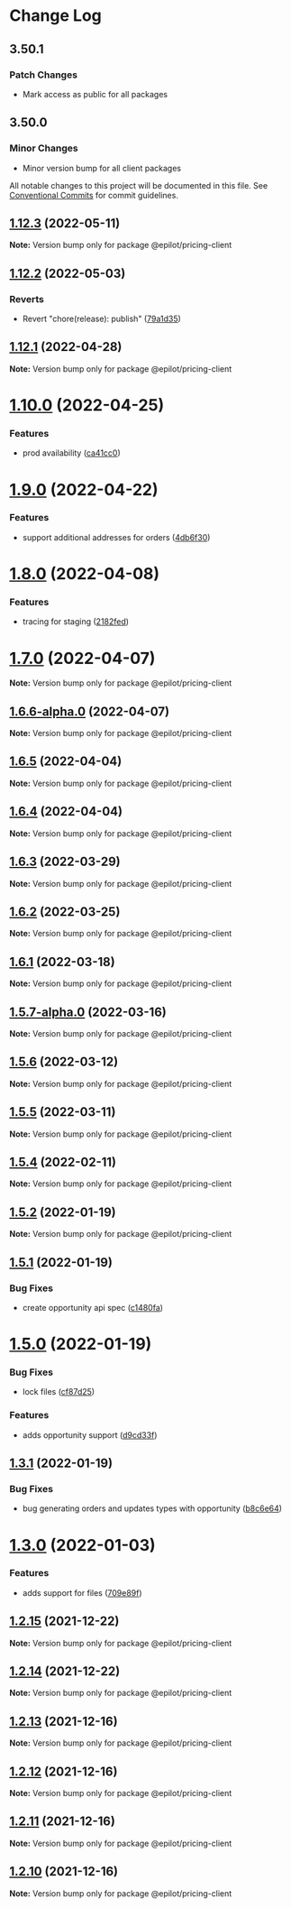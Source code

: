 # Change Log

## 3.50.1

### Patch Changes

- Mark access as public for all packages

## 3.50.0

### Minor Changes

- Minor version bump for all client packages

All notable changes to this project will be documented in this file.
See [Conventional Commits](https://conventionalcommits.org) for commit guidelines.

## [1.12.3](https://gitlab.com/e-pilot/product/checkout-and-pricing/pricing-api/compare/@epilot/pricing-client@1.12.2...@epilot/pricing-client@1.12.3) (2022-05-11)

**Note:** Version bump only for package @epilot/pricing-client

## [1.12.2](https://gitlab.com/e-pilot/product/checkout-and-pricing/pricing-api/compare/@epilot/pricing-client@1.12.2-alpha.0...@epilot/pricing-client@1.12.2) (2022-05-03)

### Reverts

- Revert "chore(release): publish" ([79a1d35](https://gitlab.com/e-pilot/product/checkout-and-pricing/pricing-api/commit/79a1d359edd3d0bd3442a9dd3da293b40017d363))

## [1.12.1](https://gitlab.com/e-pilot/product/checkout-and-pricing/pricing-api/compare/@epilot/pricing-client@1.10.0...@epilot/pricing-client@1.12.1) (2022-04-28)

**Note:** Version bump only for package @epilot/pricing-client

# [1.10.0](https://gitlab.com/e-pilot/product/checkout-and-pricing/pricing-api/compare/@epilot/pricing-client@1.9.0...@epilot/pricing-client@1.10.0) (2022-04-25)

### Features

- prod availability ([ca41cc0](https://gitlab.com/e-pilot/product/checkout-and-pricing/pricing-api/commit/ca41cc0f87823ffbc6936b3f8b1fe143e512a446))

# [1.9.0](https://gitlab.com/e-pilot/product/checkout-and-pricing/pricing-api/compare/@epilot/pricing-client@1.8.0...@epilot/pricing-client@1.9.0) (2022-04-22)

### Features

- support additional addresses for orders ([4db6f30](https://gitlab.com/e-pilot/product/checkout-and-pricing/pricing-api/commit/4db6f30428ed57233ceccb6d697288354d7b02db))

# [1.8.0](https://gitlab.com/e-pilot/product/checkout-and-pricing/pricing-api/compare/@epilot/pricing-client@1.7.0...@epilot/pricing-client@1.8.0) (2022-04-08)

### Features

- tracing for staging ([2182fed](https://gitlab.com/e-pilot/product/checkout-and-pricing/pricing-api/commit/2182fed2fec3fa108004dceef35ff3f2440bc816))

# [1.7.0](https://gitlab.com/e-pilot/product/checkout-and-pricing/pricing-api/compare/@epilot/pricing-client@1.6.5...@epilot/pricing-client@1.7.0) (2022-04-07)

**Note:** Version bump only for package @epilot/pricing-client

## [1.6.6-alpha.0](https://gitlab.com/e-pilot/product/checkout-and-pricing/pricing-api/compare/@epilot/pricing-client@1.6.5...@epilot/pricing-client@1.6.6-alpha.0) (2022-04-07)

**Note:** Version bump only for package @epilot/pricing-client

## [1.6.5](https://gitlab.com/e-pilot/product/checkout-and-pricing/pricing-api/compare/@epilot/pricing-client@1.6.4...@epilot/pricing-client@1.6.5) (2022-04-04)

**Note:** Version bump only for package @epilot/pricing-client

## [1.6.4](https://gitlab.com/e-pilot/product/checkout-and-pricing/pricing-api/compare/@epilot/pricing-client@1.6.3...@epilot/pricing-client@1.6.4) (2022-04-04)

**Note:** Version bump only for package @epilot/pricing-client

## [1.6.3](https://gitlab.com/e-pilot/product/checkout-and-pricing/pricing-api/compare/@epilot/pricing-client@1.6.2...@epilot/pricing-client@1.6.3) (2022-03-29)

**Note:** Version bump only for package @epilot/pricing-client

## [1.6.2](https://gitlab.com/e-pilot/product/checkout-and-pricing/pricing-api/compare/@epilot/pricing-client@1.5.4...@epilot/pricing-client@1.6.2) (2022-03-25)

**Note:** Version bump only for package @epilot/pricing-client

## [1.6.1](https://gitlab.com/e-pilot/product/checkout-and-pricing/pricing-api/compare/@epilot/pricing-client@1.5.7-alpha.0...@epilot/pricing-client@1.6.1) (2022-03-18)

**Note:** Version bump only for package @epilot/pricing-client

## [1.5.7-alpha.0](https://gitlab.com/e-pilot/product/checkout-and-pricing/pricing-api/compare/@epilot/pricing-client@1.5.4...@epilot/pricing-client@1.5.7-alpha.0) (2022-03-16)

**Note:** Version bump only for package @epilot/pricing-client

## [1.5.6](https://gitlab.com/e-pilot/product/checkout-and-pricing/pricing-api/compare/@epilot/pricing-client@1.5.4...@epilot/pricing-client@1.5.6) (2022-03-12)

**Note:** Version bump only for package @epilot/pricing-client

## [1.5.5](https://gitlab.com/e-pilot/product/checkout-and-pricing/pricing-api/compare/@epilot/pricing-client@1.5.4...@epilot/pricing-client@1.5.5) (2022-03-11)

**Note:** Version bump only for package @epilot/pricing-client

## [1.5.4](https://gitlab.com/e-pilot/product/checkout-and-pricing/pricing-api/compare/@epilot/pricing-client@1.5.2...@epilot/pricing-client@1.5.4) (2022-02-11)

**Note:** Version bump only for package @epilot/pricing-client

## [1.5.2](https://gitlab.com/e-pilot/product/checkout-and-pricing/pricing-api/compare/@epilot/pricing-client@1.5.1...@epilot/pricing-client@1.5.2) (2022-01-19)

**Note:** Version bump only for package @epilot/pricing-client

## [1.5.1](https://gitlab.com/e-pilot/product/checkout-and-pricing/pricing-api/compare/@epilot/pricing-client@1.5.0...@epilot/pricing-client@1.5.1) (2022-01-19)

### Bug Fixes

- create opportunity api spec ([c1480fa](https://gitlab.com/e-pilot/product/checkout-and-pricing/pricing-api/commit/c1480fa810fb018e451773f1805988cad371b669))

# [1.5.0](https://gitlab.com/e-pilot/product/checkout-and-pricing/pricing-api/compare/@epilot/pricing-client@1.3.1...@epilot/pricing-client@1.5.0) (2022-01-19)

### Bug Fixes

- lock files ([cf87d25](https://gitlab.com/e-pilot/product/checkout-and-pricing/pricing-api/commit/cf87d25cb8de79b92e5d9da5904fd9e4ac612099))

### Features

- adds opportunity support ([d9cd33f](https://gitlab.com/e-pilot/product/checkout-and-pricing/pricing-api/commit/d9cd33fca52e62ae198a64b3fbb4479d41b24be4))

## [1.3.1](https://gitlab.com/e-pilot/product/checkout-and-pricing/pricing-api/compare/@epilot/pricing-client@1.3.0...@epilot/pricing-client@1.3.1) (2022-01-19)

### Bug Fixes

- bug generating orders and updates types with opportunity ([b8c6e64](https://gitlab.com/e-pilot/product/checkout-and-pricing/pricing-api/commit/b8c6e64d414edeb0d9f5b66f7554dea4c56539d9))

# [1.3.0](https://gitlab.com/e-pilot/product/checkout-and-pricing/pricing-api/compare/@epilot/pricing-client@1.2.15...@epilot/pricing-client@1.3.0) (2022-01-03)

### Features

- adds support for files ([709e89f](https://gitlab.com/e-pilot/product/checkout-and-pricing/pricing-api/commit/709e89f98064646d6111f76c2cde255490e5ed79))

## [1.2.15](https://gitlab.com/e-pilot/product/checkout-and-pricing/pricing-api/compare/@epilot/pricing-client@1.2.14...@epilot/pricing-client@1.2.15) (2021-12-22)

**Note:** Version bump only for package @epilot/pricing-client

## [1.2.14](https://gitlab.com/e-pilot/product/checkout-and-pricing/pricing-api/compare/@epilot/pricing-client@1.2.13...@epilot/pricing-client@1.2.14) (2021-12-22)

**Note:** Version bump only for package @epilot/pricing-client

## [1.2.13](https://gitlab.com/e-pilot/product/checkout-and-pricing/pricing-api/compare/@epilot/pricing-client@1.2.12...@epilot/pricing-client@1.2.13) (2021-12-16)

**Note:** Version bump only for package @epilot/pricing-client

## [1.2.12](https://gitlab.com/e-pilot/product/checkout-and-pricing/pricing-api/compare/@epilot/pricing-client@1.2.11...@epilot/pricing-client@1.2.12) (2021-12-16)

**Note:** Version bump only for package @epilot/pricing-client

## [1.2.11](https://gitlab.com/e-pilot/product/checkout-and-pricing/pricing-api/compare/@epilot/pricing-client@1.2.10...@epilot/pricing-client@1.2.11) (2021-12-16)

**Note:** Version bump only for package @epilot/pricing-client

## [1.2.10](https://gitlab.com/e-pilot/product/checkout-and-pricing/pricing-api/compare/@epilot/pricing-client@1.2.9...@epilot/pricing-client@1.2.10) (2021-12-16)

**Note:** Version bump only for package @epilot/pricing-client
